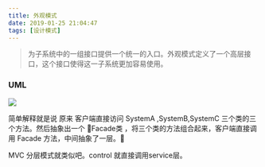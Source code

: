 ```yaml
---
title: 外观模式
date: 2019-01-25 21:04:47
tags: [设计模式]
---
```



> 为子系统中的一组接口提供一个统一的入口。外观模式定义了一个高层接口，这个接口使得这一子系统更加容易使用。


### UML
![](https://beer-1256523277.cos.ap-shanghai.myqcloud.com/blog/facade.jpg
)

简单解释就是说  原来  客户端直接访问 SystemA ,SystemB,SystemC 三个类的三个方法。然后抽象出一个 Facade类 ，将三个类的方法组合起来，客户端直接调用 Facade 方法，中间抽象了一层。


MVC 分层模式就类似吧。control 就直接调用service层。